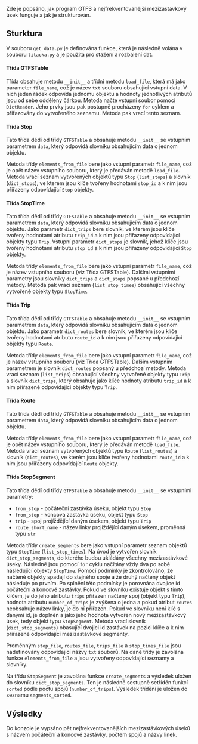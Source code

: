Zde je popsáno, jak program GTFS a nejfrekventovanější mezizastávkový úsek funguje a jak je strukturován.
## Sturktura

V souboru `get_data.py` je definována funkce, která je následně volána v souboru `litacka.py` a je použita pro stažení a rozbalení dat. 

#### Třída GTFSTable
Třída obsahuje metodu  `__init__` a třídní metodu `load_file`, která má jako parameter `file_name`, což je název `txt` souboru obsahující vstupní data. V nich jeden řádek odpovídá jednomu objektu a hodnoty jednotlivých atributů jsou od sebe odděleny čárkou. Metoda načte vstupní soubor pomocí `DictReader`. Jeho prvky jsou pak postupně procházeny `for` cyklem a přiřazovány do vytvořeného seznamu. Metoda pak vrací tento seznam.

#### Třída Stop
Tato třída dědí od třídy `GTFSTable` a obsahuje metodu `__init__` se vstupním parametrem `data`, který odpovídá slovníku obsahujícím data o jednom objektu.

Metoda třídy `elements_from_file` bere jako vstupní parametr `file_name`, což je opět název vstupního souboru, který je předáván metodě `load_file`. Metoda vrací seznam vytvořených objektů typu `Stop` (`list_stops`) a slovník (`dict_stops`), ve kterém jsou klíče tvořeny hodnotami `stop_id` a k nim jsou přiřazeny odpovídající `Stop` objekty.

#### Třída StopTime
Tato třída dědí od třídy `GTFSTable` a obsahuje metodu `__init__` se vstupním parametrem `data`, který odpovídá slovníku obsahujícím data o jednom objektu. Jako parametr `dict_trips` bere slovník, ve kterém jsou klíče tvořeny hodnotami atributu `trip_id` a k nim jsou přiřazeny odpovídající objekty typu `Trip`. Vstupní parametr `dict_stops` je slovník, jehož klíče jsou tvořeny hodnotami atributu `stop_id` a k nim jsou přiřazeny odpovídající `Stop` objekty.

Metoda třídy `elements_from_file` bere jako vstupní parametr `file_name`, což je název vstupního souboru (viz Třída GTFSTable). Dalšími vstupními parametry jsou slovníky `dict_trips` a `dict_stops` popsané u předchozí metody. Metoda pak vrací seznam (`list_stop_times`) obsahující všechny vytvořené objekty typu `StopTime`.

#### Třída Trip
Tato třída dědí od třídy `GTFSTable` a obsahuje metodu `__init__` se vstupním parametrem `data`, který odpovídá slovníku obsahujícím data o jednom objektu. Jako parametr `dict_routes` bere slovník, ve kterém jsou klíče tvořeny hodnotami atributu `route_id` a k nim jsou přiřazeny odpovídající objekty typu `Route`.

Metoda třídy `elements_from_file` bere jako vstupní parametr `file_name`, což je název vstupního souboru (viz Třída GTFSTable). Dalším vstupním parametrem je slovník `dict_routes` popsaný u předchozí metody. Metoda vrací seznam (`list_trips`) obsahující všechny vytvořené objekty typu `Trip` a slovník `dict_trips`, který obsahuje jako klíče hodnoty atributu `trip_id` a k nim přiřazené odpovídající objekty typu `Trip`.

#### Třída Route
Tato třída dědí od třídy `GTFSTable` a obsahuje metodu `__init__` se vstupním parametrem `data`, který odpovídá slovníku obsahujícím data o jednom objektu.

Metoda třídy `elements_from_file` bere jako vstupní parametr `file_name`, což je opět název vstupního souboru, který je předáván metodě `load_file`. Metoda vrací seznam vytvořených objektů typu `Route` (`list_routes`) a slovník (`dict_routes`), ve kterém jsou klíče tvořeny hodnotami `route_id` a k nim jsou přiřazeny odpovídající `Route` objekty.

#### Třída StopSegment
Tato třída dědí od třídy `GTFSTable` a obsahuje metodu `__init__` se vstupními parametry:
* `from_stop` - počáteční zastávka úseku, objekt typu `Stop`
* `from_stop` - koncová zastávka úseku, objekt typu `Stop`
* `trip` - spoj projíždějící daným úsekem, objekt typu `Trip`
* `route_short_name` - název linky projíždějící daným úsekem, proměnná typu `str`

Metoda třídy `create_segments` bere jako vstupní parametr seznam objektů typu `StopTime` (`list_stop_times`). Na úvod je vytvořen slovník `dict_stop_segments`, do kterého budou ukládány všechny mezizastávkové úseky. Následně jsou pomocí `for` cyklu načítány vždy dva po sobě následující objekty `StopTime`. Pomocí podmínky je zkontrolováno, že načtené objekty spadají do stejného spoje a že druhý načtený objekt následuje po prvním. Po splnění této podmínky je porovnána dvojice id počáteční a koncové zastávky. Pokud ve slovníku existuje objekt s tímto klíčem, je do jeho atributu `trips` přiřazen načtený spoj (objekt typu `Trip`), hodnota atributu `number_of_trips` je zvýšena o jedna a pokud atribut `routes` neobsahuje název linky, je do ní přiřazen. Pokud ve slovníku není klíč s danými id, je doplněn a jako jeho hodnota vytvořen nový mezizastávkový úsek, tedy objekt typu `StopSegment`. Metoda vrací slovník (`dict_stop_segments`) obasující dvojici id zastávek na pozici klíče a k nim přiřazené odpovídající mezizastávkové segmenty.


Proměnným `stop_file`, `routes_file`, `trips_file` a `stop_times_file` jsou nadefinovány odpovídající názvy `txt` souborů. Na dané třídy je zavolána funkce `elements_from_file` a jsou vytvořeny odpovídající seznamy a slovníky.

Na třídu `StopSegment` je zavolána funkce `create_segments` a výsledek uložen do slovníku `dict_stop_segments`. Ten je následně sestupně setříděn funkcí `sorted` podle počtu spojů (`number_of_trips`). Výsledek třídění je uložen do seznamu `segments_sorted`.

## Výsledky
Do konzole je vypsáno pět nejfrekventovanějších mezizastávkových úseků s názvem počáteční a koncové zastávky, počtem spojů a názvy linek. 
